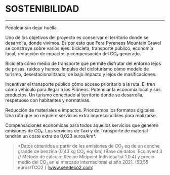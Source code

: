 # SOSTENIBILIDAD

---

Pedalear sin dejar huella.

Uno de los objetivos del proyecto es conservar el territorio donde se desarrolla, donde vivimos. Es por esto que Fera Pyrenees Mountain Gravel se construye sobre varios ejes: bicicleta, transporte público, economía local, reducción de impactos y compensación del CO₂ generado.

Bicicleta cómo medio de transporte que permite disfrutar del entorno lejos de prisas,
ruidos y humos. Impulso del cicloturismo cómo modelo de turismo, desestacionalitzado, de bajo impacto y lejos de masificaciones.

Incentivar el transporte público cómo acceso prioritario a la ruta. El tren cómo vehículo para llegar a los Pirineos.
Potenciar la economía local y sus productos. Un turismo conectado al territorio donde se desarrolla, respetuoso con habitantes y normativas.

Reducción de materiales e impactos. Priorizamos los formatos digitales. Una ruta que no requiere servicios extra imprescindibles para realizarse.

Compensaciones económicas para todos aquellos servicios que generen emisiones de CO₂. Los servicios de Taxi y de Transporte de material tendrán un coste extra de 0,023 euros/km\*.

> \*Datos obtenidos a partir de les emisiones de CO₂ eq de un conche grande de benzina (0,43 kg CO₂ eq/ km) (Base de datos: Ecoinvent 3 // Método de cálculo: Recipe Midpoint Individualist 1.0.4) y precio medio del CO₂ en el mercado internacional el año 2021. (53,55 euros/TCO2 ) (www.sendeco2.com)

